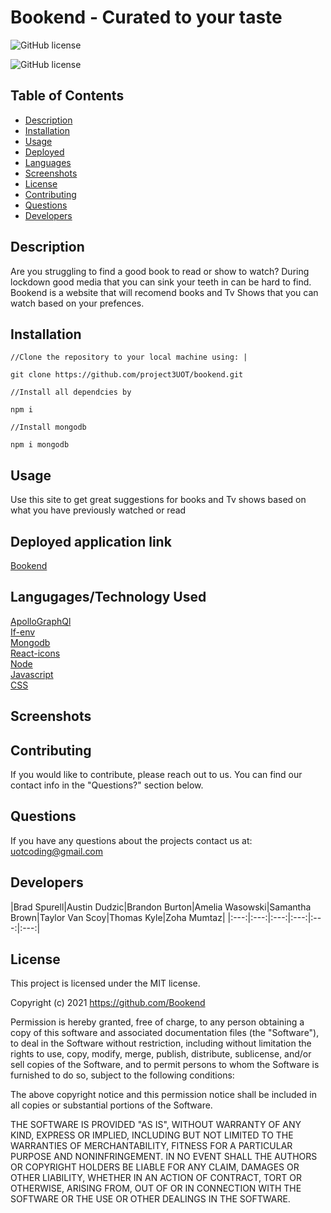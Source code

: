 # Bookend - Curated to your taste

![GitHub license](https://img.shields.io/badge/license-MIT-ff69b4.svg)

![GitHub license](https://img.shields.io/badge/license-MIT-ff69b4.svg)

## Table of Contents 

- [Description](#description)
- [Installation](#installation)
- [Usage](#usage)
- [Deployed](#deployed)
- [Languages](#languages)
- [Screenshots](#screenshots)
- [License](#license)
- [Contributing](#contributing)
- [Questions](#questions)
- [Developers](#developers)

## Description
Are you struggling to find a good book to read or show to watch? During lockdown good media that you can sink your teeth in can be hard to find. Bookend is a website that will recomend books and Tv Shows that you can watch based on your prefences. 

## Installation
```
//Clone the repository to your local machine using: |

git clone https://github.com/project3UOT/bookend.git

//Install all dependcies by

npm i 

//Install mongodb

npm i mongodb

```

## Usage 
Use this site to get great suggestions for books and Tv shows based on what you have previously watched or read

## Deployed application link
[Bookend](http://bookend-recommendations.herokuapp.com/)

## Langugages/Technology Used
[ApolloGraphQl](https://github.com/apollographql/apollo-client#readme) <br />
[If-env](https://github.com/ericclemmons/if-env#readme) <br />
[Mongodb](https://github.com/mongodb/node-mongodb-native) <br />
[React-icons](https://github.com/react-icons/react-icons#readme) <br />
[Node](https://nodejs.org/en/docs/) <br/>
[Javascript](https://www.javascript.com/) <br />
[CSS](https://www.w3schools.com/css/) <br />


## Screenshots

## Contributing
If you would like to contribute, please reach out to us. You can find our contact info in the "Questions?" section below.

## Questions 
If you have any questions about the projects contact us at: uotcoding@gmail.com

## Developers 
|Brad Spurell|Austin Dudzic|Brandon Burton|Amelia Wasowski|Samantha Brown|Taylor Van Scoy|Thomas Kyle|Zoha Mumtaz|
|:---:|:---:|:---:|:---:|:---:|:---:|
## License
This project is licensed under the MIT license.

Copyright (c) 2021 https://github.com/Bookend

Permission is hereby granted, free of charge, to any person obtaining a copy of this software and associated documentation files (the "Software"), to deal in the Software without restriction, including without limitation the rights to use, copy, modify, merge, publish, distribute, sublicense, and/or sell copies of the Software, and to permit persons to whom the Software is furnished to do so, subject to the following conditions:

The above copyright notice and this permission notice shall be included in all copies or substantial portions of the Software.

THE SOFTWARE IS PROVIDED "AS IS", WITHOUT WARRANTY OF ANY KIND, EXPRESS OR IMPLIED, INCLUDING BUT NOT LIMITED TO THE WARRANTIES OF MERCHANTABILITY, FITNESS FOR A PARTICULAR PURPOSE AND NONINFRINGEMENT. IN NO EVENT SHALL THE AUTHORS OR COPYRIGHT HOLDERS BE LIABLE FOR ANY CLAIM, DAMAGES OR OTHER LIABILITY, WHETHER IN AN ACTION OF CONTRACT, TORT OR OTHERWISE, ARISING FROM, OUT OF OR IN CONNECTION WITH THE SOFTWARE OR THE USE OR OTHER DEALINGS IN THE SOFTWARE.

